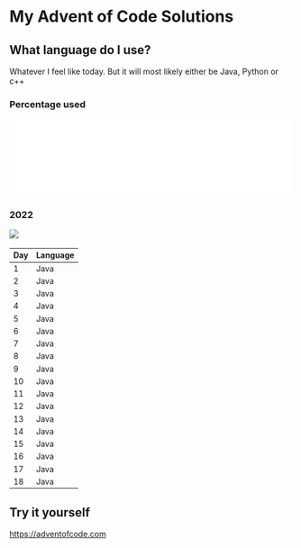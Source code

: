 # My Advent of Code Solutions



## What language do I use?
Whatever I feel like today. But it will most likely either be Java, Python or c++
### Percentage used
![Metrics](/visuals/github-metrics.svg)
### 2022
![](https://img.shields.io/badge/stars%20⭐-36-yellow)

|Day|Language|
|--|--|
|1|Java|
|2|Java|
|3|Java|
|4|Java|
|5|Java|
|6|Java|
|7|Java|
|8|Java|
|9|Java|
|10|Java|
|11|Java|
|12|Java|
|13|Java|
|14|Java|
|15|Java|
|16|Java|
|17|Java|
|18|Java|

## Try it yourself
https://adventofcode.com
